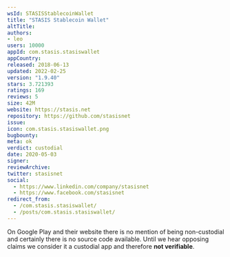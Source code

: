 ```yaml
---
wsId: STASISStablecoinWallet
title: "STASIS Stablecoin Wallet"
altTitle: 
authors:
- leo
users: 10000
appId: com.stasis.stasiswallet
appCountry: 
released: 2018-06-13
updated: 2022-02-25
version: "1.9.40"
stars: 3.721393
ratings: 169
reviews: 5
size: 42M
website: https://stasis.net
repository: https://github.com/stasisnet
issue: 
icon: com.stasis.stasiswallet.png
bugbounty: 
meta: ok
verdict: custodial
date: 2020-05-03
signer: 
reviewArchive:
twitter: stasisnet
social:
  - https://www.linkedin.com/company/stasisnet
  - https://www.facebook.com/stasisnet
redirect_from:
  - /com.stasis.stasiswallet/
  - /posts/com.stasis.stasiswallet/
---
```


On Google Play and their website there is no mention of being non-custodial and
certainly there is no source code available. Until we hear opposing claims
we consider it a custodial app and therefore **not verifiable**.
